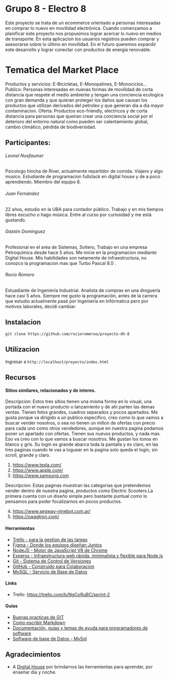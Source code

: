 # Grupo 8 - Electro 8

Este proyecto se trata de un ecommerce orientado a personas interesadas en comprar lo nuevo en movilidad electrónica. Cuando comenzamos a planificar este proyecto nos propusimos lograr acercar lo nuevo en medios de transporte. En esta aplicacion los usuarios registros pueden comprar y asesorarse sobre lo último en movilidad. En el futuro queremos expandir este desarrollo y lograr conectar con productos de energía renovable.



# Tematica del Market Place

Productos y servicios: E-Bicicletas, E-Monopatines, E-Monociclos...
Publico: Personas interesadas en nuevas formas de movilidad de corta distancia que respete el medio ambiente y tengan una conciencia ecologica con gran demanda y que quieran proteger los daños que causan los productos que utilizan derivados del petroleo y que generan dia a dia mayor contaminacion.
Oferta: Productos eco-friendly, electricos y de corta distancia para personas que queiran crear una conciencia social por el deterioro del entorno natural como pueden ser calentamiento global, cambio climático, pérdida de biodiversidad.



## Participantes:

###### Leonel Nusfaumer
Psicologo hincha de River, actualmente repartidor de comida. Viajero y algo musico. Estudiante de programacion fullstack en digital house y de a poco aprendiendo. Miembro del equipo 8. 

###### Juan Fernández
22 años, estudio en la UBA para contador público. Trabajo y en mis tiempos libres escucho o hago música. 
Entre al curso por curiosidad y me está gustando. 

###### Gastón Dominguez
Profesional en el aréa de Sistemas, Soltero, Trabajo en una empresa Petroquimica desde hace 5 años. Me inicie en la programacion mediante Digital House. Mis habilidades son netamente de infraestructura, no conozco la programacion mas que Turbo Pascal 8.0 .

###### Rocio Romero
Estuadiante de Ingeniería Industrial. Analista de compras en una droguería hace casi 5 años. Siempre me gusto la programación, antes de la carrera que estudio actualmente pasé por Ingeniería en Infórmatica pero por motivos laborales, decidí cambiar.



## Instalacion

```git clone https://github.com/rocioromeroo/proyecto-dh-8```



## Utilizacion

Ingresar a ```http://localhost/proyecto/index.html``` 



## Recursos

#### Sitios similares, relacionados y de interes.
Descripcion: 
Estos tres sitios tienen una misma forma en lo visual, una portada con el nuevo producto o lanzamiento y de ahi parten las demas ventas. Tienen fotos grandes, cuadros separados y pocos apartados. Me gusta porque va dirigido a un publico especifico,  creo como lo que vamos a buscar vender nosotros, o sea no tienen un millon de ofertas con precio para cada uno como otros vendedores, aunque en nuestra pagina podamos poner un apartado con ofertas. Tienen sus nuevos productos, y nada mas. Eso va creo con lo que vamos a buscar nosotros. Me gustan los tonos en blanco y gris. Su login es grande abarca toda la pantalla y es claro, en las tres paginas cuando te vas a loguear en la pagina solo queda el login, sin scroll, grande y claro.

1. https://www.tesla.com/
2. https://www.apple.com/
3. https://www.samsung.com

Descripcion: 
Estas paginas muestran las categorias que pretendemos vender dentro de nuestra pagina, productos como Electric Scooters.La primera cuenta con un diseño simple pero bastante puntual como lo pensamos para poder focalizarnos en pocos productos. 

4. https://www.segway-ninebot.com.ar/
5. https://swagtron.com/



#### Herramientas

- [Trello - para la gestion de las tareas](https://trello.com)
- [Figma - Donde los equipos diseñan Juntos](https://www.figma.com/)
- [NodeJS - Motor de JavaScript V8 de Chrome](https://nodejs.org/es/)
- [Experss - Infraestructura web rápida, minimalista y flexible para Node.js](https://expressjs.com/es/)
- [Git - Sistema de Control de Versiones](https://git-scm.com/)
- [GitHub - Construido para Colaboracion](https://github.com/)
- [MySQL - Servicio de Base de Datos](https://www.mysql.com/)


#### Links

- Trello: https://trello.com/b/NgCoRuBC/sprint-2



#### Guias

- [Buenas practicas de GIT](https://blog.usejournal.com/git-tips-for-everyday-use-48f10b4d4525)
- [Como escribir Markdown](https://github.com/adam-p/markdown-here/wiki/Markdown-Cheatsheet#links)
- [Documentación, guías y temas de ayuda para programadores de software](https://docs.github.com/es/github)
- [Software de base de Datos - MySql](https://dev.mysql.com/doc/refman/8.0/en/)



## Agradecimientos

- A [Digital House](https://www.marthadebayle.com/wp-content/uploads/2016/12/gratitud.jpg) por brindarnos las herramientas para aprender, por enseñar dia y noche. 